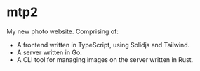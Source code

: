 # mtp2
My new photo website. Comprising of:
- A frontend written in TypeScript, using Solidjs and Tailwind.
- A server written in Go.
- A CLI tool for managing images on the server written in Rust.
